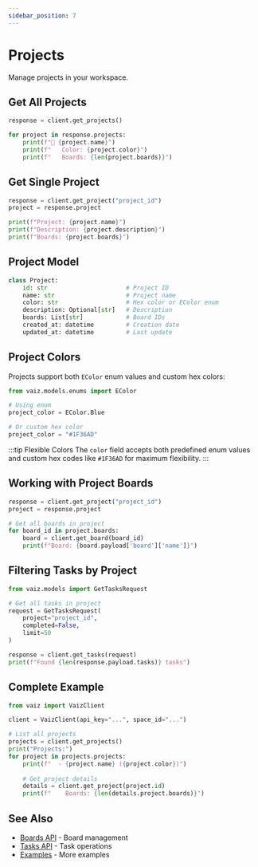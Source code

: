 ```yaml
---
sidebar_position: 7
---
```


# Projects

Manage projects in your workspace.

## Get All Projects

```python
response = client.get_projects()

for project in response.projects:
    print(f"📁 {project.name}")
    print(f"   Color: {project.color}")
    print(f"   Boards: {len(project.boards)}")
```

## Get Single Project

```python
response = client.get_project("project_id")
project = response.project

print(f"Project: {project.name}")
print(f"Description: {project.description}")
print(f"Boards: {project.boards}")
```

## Project Model

```python
class Project:
    id: str                      # Project ID
    name: str                    # Project name
    color: str                   # Hex color or EColor enum
    description: Optional[str]   # Description
    boards: List[str]            # Board IDs
    created_at: datetime         # Creation date
    updated_at: datetime         # Last update
```

## Project Colors

Projects support both `EColor` enum values and custom hex colors:

```python
from vaiz.models.enums import EColor

# Using enum
project_color = EColor.Blue

# Or custom hex color
project_color = "#1F36AD"
```

:::tip Flexible Colors
The `color` field accepts both predefined enum values and custom hex codes like `#1F36AD` for maximum flexibility.
:::

## Working with Project Boards

```python
response = client.get_project("project_id")
project = response.project

# Get all boards in project
for board_id in project.boards:
    board = client.get_board(board_id)
    print(f"Board: {board.payload['board']['name']}")
```

## Filtering Tasks by Project

```python
from vaiz.models import GetTasksRequest

# Get all tasks in project
request = GetTasksRequest(
    project="project_id",
    completed=False,
    limit=50
)

response = client.get_tasks(request)
print(f"Found {len(response.payload.tasks)} tasks")
```

## Complete Example

```python
from vaiz import VaizClient

client = VaizClient(api_key="...", space_id="...")

# List all projects
projects = client.get_projects()
print("Projects:")
for project in projects.projects:
    print(f"  - {project.name} ({project.color})")
    
    # Get project details
    details = client.get_project(project.id)
    print(f"    Boards: {len(details.project.boards)}")
```

## See Also

- [Boards API](./boards) - Board management
- [Tasks API](./tasks) - Task operations
- [Examples](../examples) - More examples
